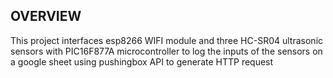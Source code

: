 ## OVERVIEW
This project interfaces esp8266 WIFI module and three HC-SR04 ultrasonic sensors with PIC16F877A microcontroller to log the inputs of the sensors on a google sheet using pushingbox API to generate HTTP request
